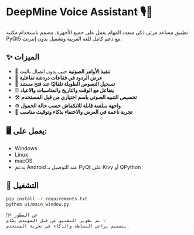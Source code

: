 # DeepMine Voice Assistant 🎙️💬

تطبيق مساعد مرئي ذكي متعدد المهام يعمل على جميع الأجهزة، مصمم باستخدام مكتبة PyQt5 مع دعم كامل للغة العربية وتشغيل بدون إنترنت.

## ✨ الميزات

- 🎤 **تنفيذ الأوامر الصوتية** حتى بدون اتصال بالنت
- 💬 **عرض الردود في فقاعات دردشة تفاعلية**
- 📂 **تسجيل النصوص الطويلة تلقائيًا عند فتح مستند**
- ⏰ **يتفاعل مع الوقت والتاريخ والمناسبات والاعياد**
- 🛠️ **تخصيص التنبيه الصوتي باسم اختياري من قبل المستخدم**
- ⚙️ **واجهة سلسة قابلة للانكماش حسب حالة الخمول**
- 🌙 **تجربة ناعمة في العرض والاختفاء بذكاء وتوقيت مناسب**

## 🖥️ يعمل على:
- Windows
- Linux
- macOS
- يدعم Android عند التوصيل بـ PyQt على Kivy أو QPython

## 🚀 التشغيل
```bash
pip install -r requirements.txt
python ui/main_window.py

🙋‍♂️ عن المطور
تم تطوير التطبيق من قبل المهندس بسّام 💡
بتصميم يراعي البساطة والذكاء في تجربة المستخدم.

